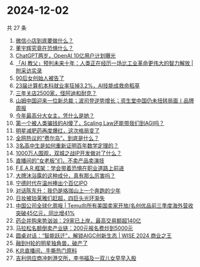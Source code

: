 # 2024-12-02

共 27 条

<!-- BEGIN 36KR -->
<!-- 最后更新时间 2024-12-02 05:13:33 +0800 -->
1. [微信小店到底要做什么？](https://36kr.com/p/3059741020120200)
1. [董宇辉究竟在恐惧什么？](https://36kr.com/p/3058386321161733)
1. [ChatGPT两岁，OpenAI 10亿用户计划曝光](https://36kr.com/p/3059851170686085)
1. [「AI 教父」预判未来十年：人类正在经历一场比工业革命更伟大的智力解放 | 附采访实录](https://36kr.com/p/3060227949470851)
1. [90后女创始人被告了](https://36kr.com/p/3058533657977992)
1. [23届计算机本科就业率狂掉3.2%，AI技能成救命稻草](https://36kr.com/p/3059737857909889)
1. [三年关店2500家，怪阿迪和耐克？](https://36kr.com/p/3059867182507392)
1. [山姆中国迎来一位新总裁；波司登逆势增长；资生堂中国仍未扭转局面丨品牌周报](https://36kr.com/p/3058529075782791)
1. [今年最高分大女主，凭什么是她？](https://36kr.com/p/3058190906139776)
1. [第一个被人类骗钱的AI傻了，Scaling Law还能带我们到AGI吗？](https://36kr.com/p/3059733754094977)
1. [明星减肥药再度爆红，这次格局变了](https://36kr.com/p/3059886133617801)
1. [全网热议的“费尔岛”，到底是什么？](https://36kr.com/p/3059857902511237)
1. [3名高中生是如何重新证明百年数学定理的？](https://36kr.com/p/3059746450171273)
1. [1000万人围观，双城之战IP开发做对了什么？](https://36kr.com/p/3058931424077192)
1. [直播间的“女老板”们，不卖产品卖演技](https://36kr.com/p/3058671207916680)
1. [F.E.A.R.框架：学会带着恐惧在职业道路上前进](https://36kr.com/p/3055441792946562)
1. [大牌沐浴露的这种成分，真有那么厉害吗？](https://36kr.com/p/3059743090894213)
1. [宁德时代在温州捧出个百亿IPO](https://36kr.com/p/3059591560488326)
1. [对话陈东升：我仍是珞珈山上一个奔跑的少年](https://36kr.com/p/3058590606927241)
1. [日妆被珀莱雅们赶超，四巨头光环渐失](https://36kr.com/p/3059873379738757)
1. [中国公司全球化周报 | Temu向所有美国卖家开放/名创优品前三季度海外营收突破45亿元，同比增41%](https://36kr.com/p/3058565735802247)
1. [药企并购来势汹汹：29家已上岸，最高交易额超140亿](https://36kr.com/p/3059875118785926)
1. [马拉松名额倒卖产业链：200元报名费炒到5000元](https://36kr.com/p/3058414142580103)
1. [圆桌对话：“智能跃迁”，解锁AIGC创新生态 | WISE 2024 商业之王](https://36kr.com/p/3057441018876037)
1. [融到H轮的明星独角兽，破产了](https://36kr.com/p/3059732125148548)
1. [K总直播间，手撕热门原料](https://36kr.com/p/3059868979750275)
1. [吉利供应商冲刺港交所，李书福及一双儿女早早入股](https://36kr.com/p/3059627524865544)
<!-- END 36KR -->